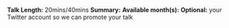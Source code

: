 **Talk Length:** 20mins/40mins
**Summary:**
**Available month(s):**
**Optional:** your Twitter account so we can promote your talk
